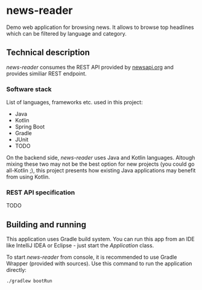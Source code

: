 # news-reader

Demo web application for browsing news. It allows to browse top headlines which can be filtered by language and category.

## Technical description

*news-reader* consumes the REST API provided by [newsapi.org](https://newsapi.org/docs/endpoints/top-headlines) 
and provides similiar REST endpoint.

### Software stack

List of languages, frameworks etc. used in this project:
* Java
* Kotlin
* Spring Boot
* Gradle
* JUnit
* TODO

On the backend side, *news-reader* uses Java and Kotlin languages. Altough mixing these two may not be the best option for new projects
(you could go all-Kotlin ;), this project presents how existing Java applications may benefit from using Kotlin. 

### REST API specification

TODO

## Building and running 

This application uses Gradle build system. You can run this app from an IDE like IntelliJ IDEA or Eclipse - 
just start the *Application* class. 

To start *news-reader* from console, it is recommended to use Gradle Wrapper (provided with sources). 
Use this command to run the application directly:
````
./gradlew bootRun
````
